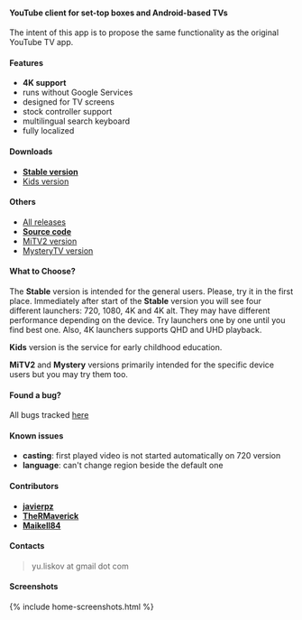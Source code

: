 #### YouTube client for set-top boxes and Android-based TVs

The intent of this app is to propose the same functionality as the original YouTube TV app. 

#### Features
- **4K support**
- runs without Google Services
- designed for TV screens
- stock controller support
- multilingual search keyboard
- fully localized

#### Downloads
- **[Stable version]({{site.binaries.unified}})**   
- [Kids version]({{site.binaries.kids}})   

#### Others
- [All releases](https://github.com/yuliskov/SmartYouTubeTV/releases)  
- **[Source code](https://github.com/yuliskov/SmartYouTubeTV)**  
- [MiTV2 version]({{site.binaries.MiTV2}})   
- [MysteryTV version]({{site.binaries.MiTV2}})   

#### What to Choose?
The **Stable** version is intended for the general users. Please, try it in the first place. 
Immediately after start of the **Stable** version you will see four different launchers: 720, 1080, 4K and 4K alt. They may have different performance depending on the device. Try launchers one by one until you find best one. Also, 4K launchers supports QHD and UHD playback.

**Kids** version is the service for early childhood education.

**MiTV2** and **Mystery** versions primarily intended for the specific device users but you may try them too.

#### Found a bug?
All bugs tracked [here](https://github.com/yuliskov/SmartYouTubeTV/issues)

#### Known issues
- **casting**: first played video is not started automatically on 720 version
- **language**: can't change region beside the default one

#### Contributors
- **[javierpz](https://github.com/javierpz)**
- **[TheRMaverick](https://github.com/TheRMaverick)**
- **[Maikell84](https://github.com/Maikell84)**

#### Contacts
> yu.liskov at gmail dot com

#### Screenshots
{% include home-screenshots.html %}